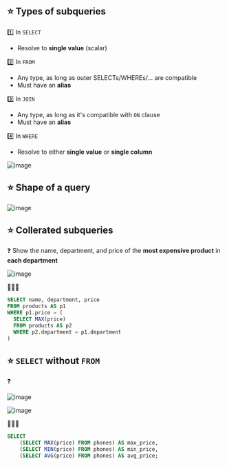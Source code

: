 ## :star: Types of subqueries
:one: In `SELECT`
  - Resolve to __single value__ (scalar)

:two: In `FROM`
  - Any type, as long as outer SELECTs/WHEREs/... are compatible
  - Must have an __alias__

:three: In `JOIN`
  - Any type, as long as it's compatible with `ON` clause
  - Must have an __alias__

:four: In `WHERE`
  - Resolve to either __single value__ or __single column__

![image](https://user-images.githubusercontent.com/28957748/121020953-0d475800-c7cb-11eb-924b-ab5ef8061595.png)


## :star: Shape of a query
![image](https://user-images.githubusercontent.com/28957748/121020671-c9545300-c7ca-11eb-94d6-1c4549059e81.png)


## :star: Collerated subqueries
:question: Show the name, department, and price of the __most expensive product__ in __each department__

![image](https://user-images.githubusercontent.com/28957748/121034322-21915200-c7d7-11eb-8200-5b0315130ba8.png)

:100::smiley::100:
```sql
SELECT name, department, price
FROM products AS p1
WHERE p1.price = (
  SELECT MAX(price)
  FROM products AS p2
  WHERE p2.department = p1.department
)
```

## :star: `SELECT` without `FROM`
:question: 

![image](https://user-images.githubusercontent.com/28957748/121035841-784b5b80-c7d8-11eb-95ac-f1514bf80769.png)

![image](https://user-images.githubusercontent.com/28957748/121035738-5f42aa80-c7d8-11eb-8f7a-ba453fd24e46.png)

:100::smiley::100:
```sql
SELECT 
    (SELECT MAX(price) FROM phones) AS max_price,
    (SELECT MIN(price) FROM phones) AS min_price,
    (SELECT AVG(price) FROM phones) AS avg_price; 
```
